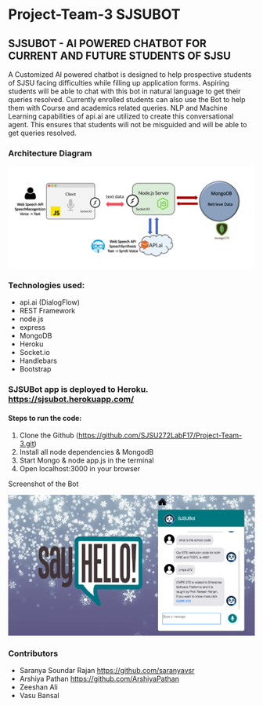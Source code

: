# Project-Team-3 SJSUBOT 

## SJSUBOT - AI POWERED CHATBOT FOR CURRENT AND FUTURE STUDENTS OF SJSU


A Customized AI  powered  chatbot  is  designed to help prospective students of SJSU facing difficulties while filling up application forms. Aspiring students will be able to chat with  this  bot  in  natural language  to  get  their  queries  resolved. Currently enrolled students can also use the Bot to help them with Course and academics related queries.  NLP  and  Machine  Learning capabilities  of  api.ai  are utilized  to  create  this  conversational  agent. This ensures that students will not be misguided and will be able to get queries resolved.

### Architecture Diagram
![image](https://github.com/SJSU272LabF17/Project-Team-3/blob/master/Architecture%20Diagram.png)


### Technologies used:

- api.ai (DialogFlow)
- REST Framework
- node.js
- express
- MongoDB
- Heroku
- Socket.io
- Handlebars
- Bootstrap

### SJSUBot app is deployed to Heroku. https://sjsubot.herokuapp.com/

#### Steps to run the code:

1. Clone the Github (https://github.com/SJSU272LabF17/Project-Team-3.git)
2. Install all node dependencies & MongodB
3. Start Mongo & node app.js in the terminal
4. Open localhost:3000 in your browser

Screenshot of the Bot

![image](https://github.com/SJSU272LabF17/Project-Team-3/blob/master/Screenshot1.png)

### Contributors

* Saranya Soundar Rajan https://github.com/saranyavsr
* Arshiya Pathan https://github.com/ArshiyaPathan
* Zeeshan Ali
* Vasu Bansal
